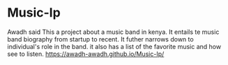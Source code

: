 # Music-Ip
Awadh said
This a project about a music band in kenya. It entails te music band biography from startup to recent. It futher narrows down to individual's role in the band. it also has a list of the favorite music and how see to listen.
https://awadh-awadh.github.io/Music-Ip/
